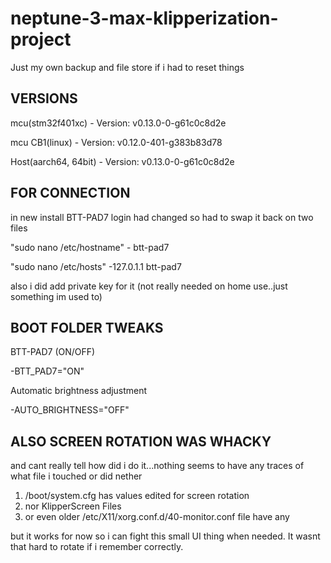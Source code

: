 # neptune-3-max-klipperization-project
Just my own backup and file store if i had to reset things



VERSIONS
-----------------------------------------------
mcu(stm32f401xc) - Version: v0.13.0-0-g61c0c8d2e

mcu CB1(linux) - Version: v0.12.0-401-g383b83d78

Host(aarch64, 64bit) - Version: v0.13.0-0-g61c0c8d2e


FOR CONNECTION
-----------------------------------------------
in new install BTT-PAD7 login had changed so had to swap it back on two files


"sudo nano /etc/hostname" - btt-pad7

"sudo nano /etc/hosts" -127.0.1.1 btt-pad7


also i did add private key for it (not really needed on home use..just something im used to)


BOOT FOLDER TWEAKS
-----------------------------------------------
BTT-PAD7 (ON/OFF)

-BTT_PAD7="ON"


Automatic brightness adjustment

-AUTO_BRIGHTNESS="OFF"


ALSO SCREEN ROTATION WAS WHACKY
-----------------------------------------------
and cant really tell how did i do it...nothing seems to have any traces of what file i touched or did nether
1. /boot/system.cfg has values edited for screen rotation
2. nor KlipperScreen Files 
3. or even older /etc/X11/xorg.conf.d/40-monitor.conf file have any 

but it works for now so i can fight this small UI thing when needed. It wasnt that hard to rotate if i remember correctly.



